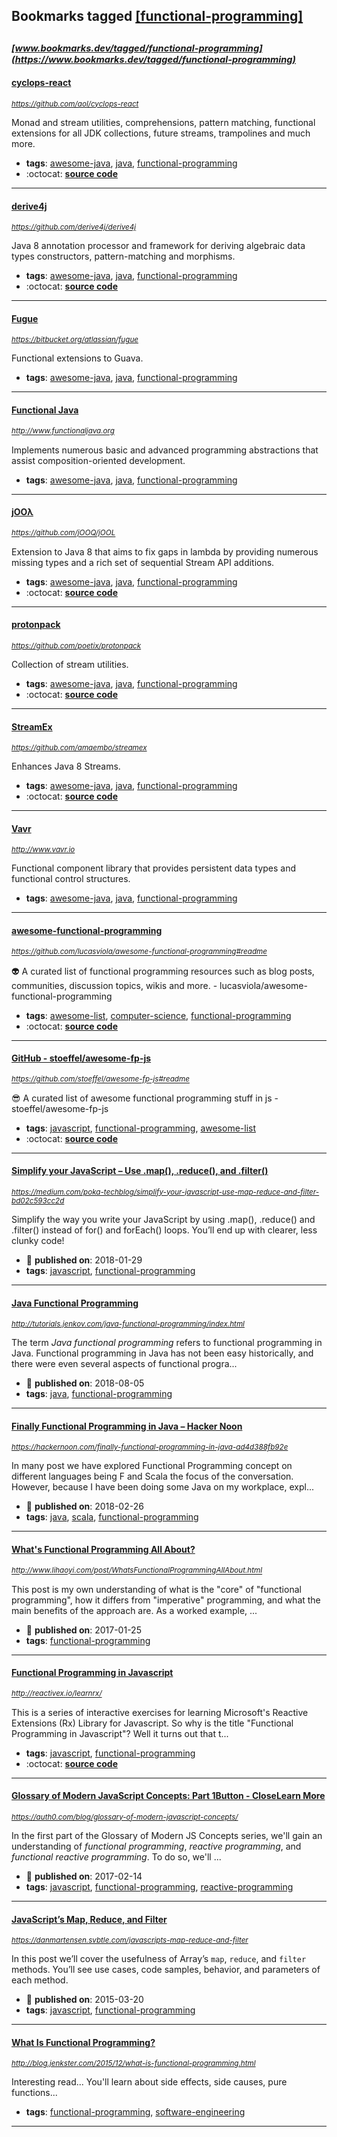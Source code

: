 ## Bookmarks tagged [[functional-programming]](https://www.bookmarks.dev?q=[functional-programming])

_<sup><sup>[www.bookmarks.dev/tagged/functional-programming](https://www.bookmarks.dev/tagged/functional-programming)</sup></sup>_
---
#### [cyclops-react](https://github.com/aol/cyclops-react)
_<sup>https://github.com/aol/cyclops-react</sup>_

Monad and stream utilities, comprehensions, pattern matching, functional extensions for all JDK collections, future streams, trampolines and much more.
* **tags**: [awesome-java](../tagged/awesome-java.md), [java](../tagged/java.md), [functional-programming](../tagged/functional-programming.md)
* :octocat: **[source code](https://github.com/aol/cyclops-react)**
---
#### [derive4j](https://github.com/derive4j/derive4j)
_<sup>https://github.com/derive4j/derive4j</sup>_

Java 8 annotation processor and framework for deriving algebraic data types constructors, pattern-matching and morphisms.
* **tags**: [awesome-java](../tagged/awesome-java.md), [java](../tagged/java.md), [functional-programming](../tagged/functional-programming.md)
* :octocat: **[source code](https://github.com/derive4j/derive4j)**
---
#### [Fugue](https://bitbucket.org/atlassian/fugue)
_<sup>https://bitbucket.org/atlassian/fugue</sup>_

Functional extensions to Guava.
* **tags**: [awesome-java](../tagged/awesome-java.md), [java](../tagged/java.md), [functional-programming](../tagged/functional-programming.md)
---
#### [Functional Java](http://www.functionaljava.org)
_<sup>http://www.functionaljava.org</sup>_

Implements numerous basic and advanced programming abstractions that assist composition-oriented development.
* **tags**: [awesome-java](../tagged/awesome-java.md), [java](../tagged/java.md), [functional-programming](../tagged/functional-programming.md)
---
#### [jOOλ](https://github.com/jOOQ/jOOL)
_<sup>https://github.com/jOOQ/jOOL</sup>_

Extension to Java 8 that aims to fix gaps in lambda by providing numerous missing types and a rich set of sequential Stream API additions.
* **tags**: [awesome-java](../tagged/awesome-java.md), [java](../tagged/java.md), [functional-programming](../tagged/functional-programming.md)
* :octocat: **[source code](https://github.com/jOOQ/jOOL)**
---
#### [protonpack](https://github.com/poetix/protonpack)
_<sup>https://github.com/poetix/protonpack</sup>_

Collection of stream utilities.
* **tags**: [awesome-java](../tagged/awesome-java.md), [java](../tagged/java.md), [functional-programming](../tagged/functional-programming.md)
* :octocat: **[source code](https://github.com/poetix/protonpack)**
---
#### [StreamEx](https://github.com/amaembo/streamex)
_<sup>https://github.com/amaembo/streamex</sup>_

Enhances Java 8 Streams.
* **tags**: [awesome-java](../tagged/awesome-java.md), [java](../tagged/java.md), [functional-programming](../tagged/functional-programming.md)
* :octocat: **[source code](https://github.com/amaembo/streamex)**
---
#### [Vavr](http://www.vavr.io)
_<sup>http://www.vavr.io</sup>_

Functional component library that provides persistent data types and functional control structures.
* **tags**: [awesome-java](../tagged/awesome-java.md), [java](../tagged/java.md), [functional-programming](../tagged/functional-programming.md)
---
#### [awesome-functional-programming](https://github.com/lucasviola/awesome-functional-programming#readme)
_<sup>https://github.com/lucasviola/awesome-functional-programming#readme</sup>_

:alien: A curated list of functional programming resources such as blog posts, communities, discussion topics, wikis and more. - lucasviola/awesome-functional-programming
* **tags**: [awesome-list](../tagged/awesome-list.md), [computer-science](../tagged/computer-science.md), [functional-programming](../tagged/functional-programming.md)
* :octocat: **[source code](https://github.com/lucasviola/awesome-functional-programming#readme)**
---
#### [GitHub - stoeffel/awesome-fp-js](https://github.com/stoeffel/awesome-fp-js#readme)
_<sup>https://github.com/stoeffel/awesome-fp-js#readme</sup>_

:sunglasses: A curated list of awesome functional programming stuff in js - stoeffel/awesome-fp-js
* **tags**: [javascript](../tagged/javascript.md), [functional-programming](../tagged/functional-programming.md), [awesome-list](../tagged/awesome-list.md)
* :octocat: **[source code](https://github.com/stoeffel/awesome-fp-js)**
---
#### [Simplify your JavaScript – Use .map(), .reduce(), and .filter()](https://medium.com/poka-techblog/simplify-your-javascript-use-map-reduce-and-filter-bd02c593cc2d)
_<sup>https://medium.com/poka-techblog/simplify-your-javascript-use-map-reduce-and-filter-bd02c593cc2d</sup>_

Simplify the way you write your JavaScript by using .map(), .reduce() and .filter() instead of for() and forEach() loops. You’ll end up with clearer, less clunky code!
* :calendar: **published on**: 2018-01-29
* **tags**: [javascript](../tagged/javascript.md), [functional-programming](../tagged/functional-programming.md)
---
#### [Java Functional Programming](http://tutorials.jenkov.com/java-functional-programming/index.html)
_<sup>http://tutorials.jenkov.com/java-functional-programming/index.html</sup>_

The term _Java functional programming_ refers to functional programming in Java. Functional programming in Java has not been easy historically, and there were even several aspects of functional progra...
* :calendar: **published on**: 2018-08-05
* **tags**: [java](../tagged/java.md), [functional-programming](../tagged/functional-programming.md)
---
#### [Finally Functional Programming in Java – Hacker Noon](https://hackernoon.com/finally-functional-programming-in-java-ad4d388fb92e)
_<sup>https://hackernoon.com/finally-functional-programming-in-java-ad4d388fb92e</sup>_

In many post we have explored Functional Programming concept on different languages being F and Scala the focus of the conversation. However, because I have been doing some Java on my workplace, expl...
* :calendar: **published on**: 2018-02-26
* **tags**: [java](../tagged/java.md), [scala](../tagged/scala.md), [functional-programming](../tagged/functional-programming.md)
---
#### [What's Functional Programming All About?](http://www.lihaoyi.com/post/WhatsFunctionalProgrammingAllAbout.html)
_<sup>http://www.lihaoyi.com/post/WhatsFunctionalProgrammingAllAbout.html</sup>_

This post is my own understanding of what is the "core" of "functional programming", how it differs from "imperative" programming, and what the main benefits of the approach are. As a worked example, ...
* :calendar: **published on**: 2017-01-25
* **tags**: [functional-programming](../tagged/functional-programming.md)
---
#### [Functional Programming in Javascript](http://reactivex.io/learnrx/)
_<sup>http://reactivex.io/learnrx/</sup>_

This is a series of interactive exercises for learning Microsoft's Reactive Extensions (Rx) Library for Javascript. So why is the title "Functional Programming in Javascript"? Well it turns out that t...
* **tags**: [javascript](../tagged/javascript.md), [functional-programming](../tagged/functional-programming.md)
* :octocat: **[source code](https://github.com/ReactiveX/learnrx)**
---
#### [Glossary of Modern JavaScript Concepts: Part 1Button - CloseLearn More](https://auth0.com/blog/glossary-of-modern-javascript-concepts/)
_<sup>https://auth0.com/blog/glossary-of-modern-javascript-concepts/</sup>_

In the first part of the Glossary of Modern JS Concepts series, we'll gain an understanding of *functional programming*, *reactive programming*, and *functional reactive programming*. To do so, we'll ...
* :calendar: **published on**: 2017-02-14
* **tags**: [javascript](../tagged/javascript.md), [functional-programming](../tagged/functional-programming.md), [reactive-programming](../tagged/reactive-programming.md)
---
#### [JavaScript’s Map, Reduce, and Filter](https://danmartensen.svbtle.com/javascripts-map-reduce-and-filter)
_<sup>https://danmartensen.svbtle.com/javascripts-map-reduce-and-filter</sup>_

In this post we’ll cover the usefulness of Array’s `map`, `reduce`, and `filter` methods. You’ll see use cases, code samples, behavior, and parameters of each method.
* :calendar: **published on**: 2015-03-20
* **tags**: [javascript](../tagged/javascript.md), [functional-programming](../tagged/functional-programming.md)
---
#### [What Is Functional Programming?](http://blog.jenkster.com/2015/12/what-is-functional-programming.html)
_<sup>http://blog.jenkster.com/2015/12/what-is-functional-programming.html</sup>_

Interesting read... You'll learn about side effects, side causes, pure functions...
* **tags**: [functional-programming](../tagged/functional-programming.md), [software-engineering](../tagged/software-engineering.md)
---
